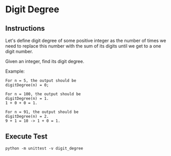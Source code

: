# Digit Degree

## Instructions
Let's define digit degree of some positive integer as the number of times we need to replace this number with the sum of its digits until we get to a one digit number.

Given an integer, find its digit degree.

Example:

```
For n = 5, the output should be
digitDegree(n) = 0;
```
```
For n = 100, the output should be
digitDegree(n) = 1.
1 + 0 + 0 = 1.
```
```
For n = 91, the output should be
digitDegree(n) = 2.
9 + 1 = 10 -> 1 + 0 = 1.
```

## Execute Test

`python -m unittest -v digit_degree`